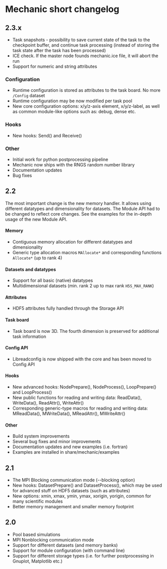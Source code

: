 Mechanic short changelog
========================

2.3.x
-----

- Task snapshots - possibility to save current state of the task to the checkpoint buffer,
  and continue task processing (instead of storing the task state after the task has
  been processed)
- ICE check. If the master node founds mechanic.ice file, it will abort the run
- Support for numeric and string attributes

### Configuration

- Runtime configuration is stored as attributes to the task board. No more `/Config` dataset
- Runtime configuration may be now modified per task pool
- New core configuration options: x/y/z-axis element, x/y/z-label, as well as common
  module-like options such as: debug, dense etc.

### Hooks

- New hooks: Send() and Receive()

### Other

- Initial work for python postprocessing pipeline
- Mechanic now ships with the RNGS random number library 
- Documentation updates
- Bug fixes

2.2
---

The most important change is the new memory handler. It allows using different datatypes
and dimensionality for datasets. The Module API had to be changed to reflect core changes.
See the examples for the in-depth usage of the new Module API.

#### Memory

- Contiguous memory allocation for different datatypes and dimensionality
- Generic type allocation macros `MAllocate*` and corresponding functions `Allocate*` (up to rank 4)

#### Datasets and datatypes

- Support for all basic (native) datatypes
- Multidimensional datasets (min. rank 2 up to max rank `H5S_MAX_RANK`)

#### Attributes

- HDF5 attributes fully handled through the Storage API

#### Task board

- Task board is now 3D. The fourth dimension is preserved for additional task information

#### Config API

- Libreadconfig is now shipped with the core and has been moved to Config API

#### Hooks

- New advanced hooks: NodePrepare(), NodeProcess(), LoopPrepare() and LoopProcess()
- New public functions for reading and writing data:
  ReadData(), WriteData(), ReadAttr(), WriteAttr()
- Corresponding generic-type macros for reading and writing data:
  MReadData(), MWriteData(), MReadAttr(), MWriteAttr()

#### Other

- Build system improvements
- Several bug fixes and minor improvements
- Documentation updates and new examples (i.e. fortran)
- Examples are installed in share/mechanic/examples

2.1
---

- The MPI Blocking communication mode (--blocking option)
- New hooks: DatasetPrepare() and DatasetProcess(), which may be used for advanced stuff
  on HDF5 datasets (such as attributes)
- New options: xmin, xmax, ymin, ymax, xorigin, yorigin, common for many scientific modules
- Better memory management and smaller memory footprint

2.0
---

- Pool based simulations
- MPI Nonblocking communication mode
- Support for different datasets (and memory banks)
- Support for module configuration (with command line)
- Support for different storage types (i.e. for further postprocessing in Gnuplot,
  Matplotlib etc.)

